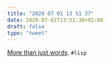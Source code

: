 ```yaml
---
title: "2020 07 01 13 51 37"
date: 2020-07-01T13:51:38+02:00
draft: false
type: "tweet"
---
```


[More than just words](https://nhplace.com/kent/PS/Lambda.html). `#lisp`
